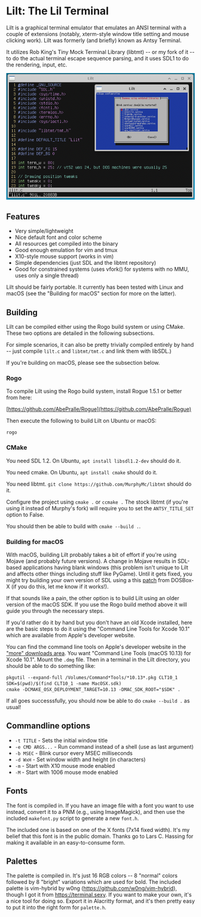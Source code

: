 # Lilt: The Lil Terminal

Lilt is a graphical terminal emulator that emulates an ANSI terminal with
a couple of extensions (notably, xterm-style window title setting and mouse
clicking work).  Lilt was formerly (and briefly) known as Antsy Terminal.

It utilizes Rob King's Tiny Mock Terminal Library (libtmt) -- or my fork of
it -- to do the actual terminal escape sequence parsing, and it uses SDL1
to do the rendering, input, etc.

![Lilt screenshot](screenshot.png)

## Features

* Very simple/lightweight
* Nice default font and color scheme
* All resources get compiled into the binary
* Good enough emulation for vim and tmux
* X10-style mouse support (works in vim)
* Simple dependencies (just SDL and the libtmt repository)
* Good for constrained systems (uses vfork() for systems with no MMU, uses
  only a single thread)

Lilt should be fairly portable.  It currently has been tested with Linux
and macOS (see the "Building for macOS" section for more on the latter).

## Building

Lilt can be compiled either using the Rogo build system or using CMake.
These two options are detailed in the following subsections.

For simple scenarios, it can also be pretty trivially compiled entirely
by hand -- just compile `lilt.c` and `libtmt/tmt.c` and link them with
libSDL.)

If you're building on macOS, please see the subsection below.

### Rogo

To compile Lilt using the Rogo build system, install Rogue 1.5.1 or better
from here:

[https://github.com/AbePralle/Rogue](https://github.com/AbePralle/Rogue)

Then execute the following to build Lilt on Ubuntu or macOS:

    rogo

### CMake

You need SDL 1.2.  On Ubuntu, `apt install libsdl1.2-dev` should do it.

You need cmake.  On Ubuntu, `apt install cmake` should do it.

You need libtmt.  `git clone https://github.com/MurphyMc/libtmt` should
do it.

Configure the project using `cmake .` or `ccmake .`  The stock libtmt
(if you're using it instead of Murphy's fork) will require you to set
the `ANTSY_TITLE_SET` option to False.

You should then be able to build with `cmake --build .`.

### Building for macOS

With macOS, building Lilt probably takes a bit of effort if you're
using Mojave (and probably future versions).  A change in Mojave results
in SDL-based applications having blank windows (this problem isn't unique
to Lilt and affects other things including stuff like PyGame).  Until
it gets fixed, you might try building your own version of SDL using a this
[patch](https://github.com/joncampbell123/dosbox-x/commit/fdf6061c)
from DOSBox-X (if you do this, let me know if it works!).

If that sounds like a pain, the other option is to build Lilt using an
older version of the macOS SDK.  If you use the Rogo build method above
it will guide you through the necessary steps.

If you'd rather do it by hand but you don't have an old Xcode installed,
here are the basic steps to do it using the "Command Line Tools for
Xcode 10.1" which are available from Apple's developer website.

You can find the command line tools on Apple's developer website in the
["more" downloads area](https://developer.apple.com/download/more/).  You
want "Command Line Tools (macOS 10.13) for Xcode 10.1".  Mount the `.dmg`
file.  Then in a terminal in the Lilt directory, you should be able to do
something like:
```
pkgutil --expand-full /Volumes/Command*Tools/*10.13*.pkg CLT10_1
SDK=$(pwd)/$(find CLT10_1 -name MacOSX.sdk)
cmake -DCMAKE_OSX_DEPLOYMENT_TARGET=10.13 -DMAC_SDK_ROOT="$SDK" .
```

If all goes successsfully, you should now be able to do `cmake --build .`
as usual!

## Commandline options

* `-t TITLE` - Sets the initial window title
* `-e CMD ARGS...` - Run command instead of a shell (use as last argument)
* `-b MSEC` - Blink cursor every MSEC milliseconds
* `-d WxH` - Set window width and height (in characters)
* `-m` - Start with X10 mouse mode enabled
* `-M` - Start with 1006 mouse mode enabled

## Fonts

The font is compiled in.  If you have an image file with a font you want
to use instead, convert it to a PNM (e.g., using ImageMagick), and then
use the included `makefont.py` script to generate a new `font.h`.

The included one is based on one of the X fonts (7x14 fixed width).  It's
my belief that this font is in the public domain.  Thanks go to Lars C.
Hassing for making it available in an easy-to-consume form.

## Palettes

The palette is compiled in.  It's just 16 RGB colors -- 8 "normal" colors
followed by 8 "bright" variations which are used for bold.  The included
palette is vim-hybrid by w0ng (https://github.com/w0ng/vim-hybrid), though
I got it from https://terminal.sexy.  If you want to make your own, it's
a nice tool for doing so.  Export it in Alacritty format, and it's then
pretty easy to put it into the right form for `palette.h`.
